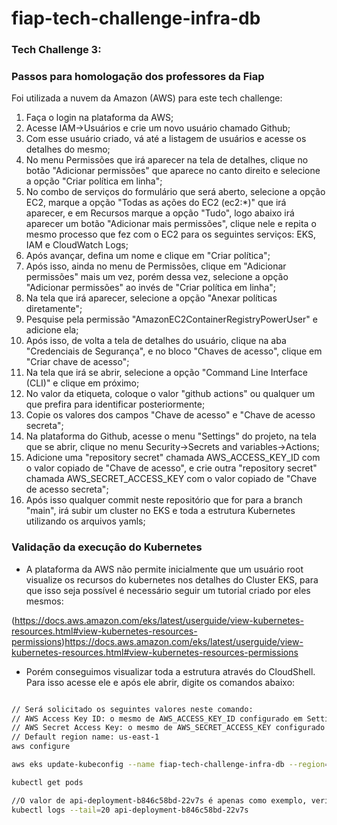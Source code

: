 # fiap-tech-challenge-infra-db

### Tech Challenge 3:
### Passos para homologação dos professores da Fiap

Foi utilizada a nuvem da Amazon (AWS) para este tech challenge:

1. Faça o login na plataforma da AWS;
2. Acesse IAM->Usuários e crie um novo usuário chamado Github;
3. Com esse usuário criado, vá até a listagem de usuários e acesse os detalhes do mesmo;
4. No menu Permissões que irá aparecer na tela de detalhes, clique no botão "Adicionar permissões" que aparece no canto direito e selecione a opção "Criar política em linha";
5. No combo de serviços do formulário que será aberto, selecione a opção EC2, marque a opção "Todas as ações do EC2 (ec2:*)" que irá aparecer, e em Recursos marque a opção "Tudo", logo abaixo irá aparecer um botão "Adicionar mais permissões", clique nele e repita o mesmo processo que fez com o EC2 para os seguintes serviços: EKS, IAM e CloudWatch Logs;
6. Após avançar, defina um nome e clique em "Criar política";
7. Após isso, ainda no menu de Permissões, clique em "Adicionar permissões" mais um vez, porém dessa vez, selecione a opção "Adicionar permissões" ao invés de "Criar política em linha";
8. Na tela que irá aparecer, selecione a opção "Anexar políticas diretamente";
9. Pesquise pela permissão "AmazonEC2ContainerRegistryPowerUser" e adicione ela;
10. Após isso, de volta a tela de detalhes do usuário, clique na aba "Credenciais de Segurança", e no bloco "Chaves de acesso", clique em "Criar chave de acesso";
11. Na tela que irá se abrir, selecione a opção "Command Line Interface (CLI)" e clique em próximo;
12. No valor da etiqueta, coloque o valor "github actions" ou qualquer um que prefira para identificar posteriormente;
13. Copie os valores dos campos "Chave de acesso" e "Chave de acesso secreta";
14. Na plataforma do Github, acesse o menu "Settings" do projeto, na tela que se abrir, clique no menu Security->Secrets and variables->Actions;
15. Adicione uma "repository secret" chamada AWS_ACCESS_KEY_ID com o valor copiado de "Chave de acesso", e crie outra "repository secret" chamada AWS_SECRET_ACCESS_KEY com o valor copiado de "Chave de acesso secreta";
16. Após isso qualquer commit neste repositório que for para a branch "main", irá subir um cluster no EKS e toda a estrutura Kubernetes utilizando os arquivos yamls;

### Validação da execução do Kubernetes

- A plataforma da AWS não permite inicialmente que um usuário root visualize os recursos do kubernetes nos detalhes do Cluster EKS, para que isso seja possível é necessário seguir um tutorial criado por eles mesmos:

(https://docs.aws.amazon.com/eks/latest/userguide/view-kubernetes-resources.html#view-kubernetes-resources-permissions)https://docs.aws.amazon.com/eks/latest/userguide/view-kubernetes-resources.html#view-kubernetes-resources-permissions

- Porém conseguimos visualizar toda a estrutura através do CloudShell. Para isso acesse ele e após ele abrir, digite os comandos abaixo:

```sh

// Será solicitado os seguintes valores neste comando:
// AWS Access Key ID: o mesmo de AWS_ACCESS_KEY_ID configurado em Settings->Security->Secrets and variables->Actions
// AWS Secret Access Key: o mesmo de AWS_SECRET_ACCESS_KEY configurado em Settings->Security->Secrets and variables->Actions
// Default region name: us-east-1
aws configure

aws eks update-kubeconfig --name fiap-tech-challenge-infra-db --region=us-east-2

kubectl get pods

//O valor de api-deployment-b846c58bd-22v7s é apenas como exemplo, verifique a saída do comando get pods acima para validar os logs de um pod específico
kubectl logs --tail=20 api-deployment-b846c58bd-22v7s

```